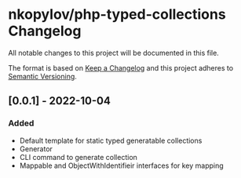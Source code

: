 # nkopylov/php-typed-collections Changelog

All notable changes to this project will be documented in this file.

The format is based on [Keep a Changelog](http://keepachangelog.com/en/1.0.0/)
and this project adheres to [Semantic Versioning](http://semver.org/spec/v2.0.0.html).

## [0.0.1] - 2022-10-04

### Added
* Default template for static typed generatable collections
* Generator
* CLI command to generate collection
* Mappable and ObjectWithIdentifieir interfaces for key mapping


[Unreleased]: https://github.com/nkopylov/php-typed-collections/compare/1.0.0...HEAD
[1.0.0]: https://github.com/nkopylov/php-typed-collections/commits/1.0.0
